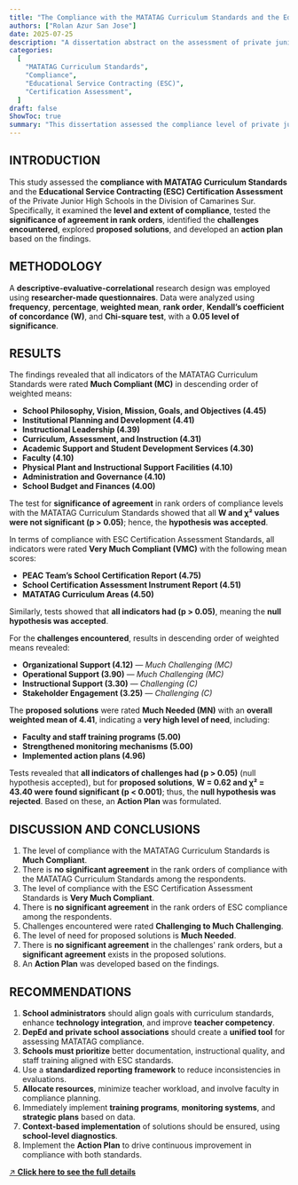 ```yaml
---
title: "The Compliance with the MATATAG Curriculum Standards and the Educational Service Contracting (ESC) Certification Assessment of the Private Junior High Schools in the Division of Camarines Sur"
authors: ["Rolan Azur San Jose"]
date: 2025-07-25
description: "A dissertation abstract on the assessment of private junior high schools in Camarines Sur regarding their compliance with MATATAG curriculum standards and ESC certification."
categories:
  [
    "MATATAG Curriculum Standards",
    "Compliance",
    "Educational Service Contracting (ESC)",
    "Certification Assessment",
  ]
draft: false
ShowToc: true
summary: "This dissertation assessed the compliance level of private junior high schools in Camarines Sur with the MATATAG Curriculum and ESC Certification standards, identified challenges, and proposed solutions with an action plan."
---
```


## INTRODUCTION

This study assessed the **compliance with MATATAG Curriculum Standards** and the **Educational Service Contracting (ESC) Certification Assessment** of the Private Junior High Schools in the Division of Camarines Sur. Specifically, it examined the **level and extent of compliance**, tested the **significance of agreement in rank orders**, identified the **challenges encountered**, explored **proposed solutions**, and developed an **action plan** based on the findings.

## METHODOLOGY

A **descriptive-evaluative-correlational** research design was employed using **researcher-made questionnaires**. Data were analyzed using **frequency**, **percentage**, **weighted mean**, **rank order**, **Kendall’s coefficient of concordance (W)**, and **Chi-square test**, with a **0.05 level of significance**.

## RESULTS

The findings revealed that all indicators of the MATATAG Curriculum Standards were rated **Much Compliant (MC)** in descending order of weighted means:

- **School Philosophy, Vision, Mission, Goals, and Objectives (4.45)**
- **Institutional Planning and Development (4.41)**
- **Instructional Leadership (4.39)**
- **Curriculum, Assessment, and Instruction (4.31)**
- **Academic Support and Student Development Services (4.30)**
- **Faculty (4.10)**
- **Physical Plant and Instructional Support Facilities (4.10)**
- **Administration and Governance (4.10)**
- **School Budget and Finances (4.00)**

The test for **significance of agreement** in rank orders of compliance levels with the MATATAG Curriculum Standards showed that all **W and χ² values were not significant (p > 0.05)**; hence, the **hypothesis was accepted**.

In terms of compliance with ESC Certification Assessment Standards, all indicators were rated **Very Much Compliant (VMC)** with the following mean scores:

- **PEAC Team’s School Certification Report (4.75)**
- **School Certification Assessment Instrument Report (4.51)**
- **MATATAG Curriculum Areas (4.50)**

Similarly, tests showed that **all indicators had (p > 0.05)**, meaning the **null hypothesis was accepted**.

For the **challenges encountered**, results in descending order of weighted means revealed:

- **Organizational Support (4.12)** — _Much Challenging (MC)_
- **Operational Support (3.90)** — _Much Challenging (MC)_
- **Instructional Support (3.30)** — _Challenging (C)_
- **Stakeholder Engagement (3.25)** — _Challenging (C)_

The **proposed solutions** were rated **Much Needed (MN)** with an **overall weighted mean of 4.41**, indicating a **very high level of need**, including:

- **Faculty and staff training programs (5.00)**
- **Strengthened monitoring mechanisms (5.00)**
- **Implemented action plans (4.96)**

Tests revealed that **all indicators of challenges had (p > 0.05)** (null hypothesis accepted), but for **proposed solutions**, **W = 0.62 and χ² = 43.40 were found significant (p < 0.001)**; thus, the **null hypothesis was rejected**. Based on these, an **Action Plan** was formulated.

## DISCUSSION AND CONCLUSIONS

1. The level of compliance with the MATATAG Curriculum Standards is **Much Compliant**.
2. There is **no significant agreement** in the rank orders of compliance with the MATATAG Curriculum Standards among the respondents.
3. The level of compliance with the ESC Certification Assessment Standards is **Very Much Compliant**.
4. There is **no significant agreement** in the rank orders of ESC compliance among the respondents.
5. Challenges encountered were rated **Challenging to Much Challenging**.
6. The level of need for proposed solutions is **Much Needed**.
7. There is **no significant agreement** in the challenges' rank orders, but a **significant agreement** exists in the proposed solutions.
8. An **Action Plan** was developed based on the findings.

## RECOMMENDATIONS

1. **School administrators** should align goals with curriculum standards, enhance **technology integration**, and improve **teacher competency**.
2. **DepEd and private school associations** should create a **unified tool** for assessing MATATAG compliance.
3. **Schools must prioritize** better documentation, instructional quality, and staff training aligned with ESC standards.
4. Use a **standardized reporting framework** to reduce inconsistencies in evaluations.
5. **Allocate resources**, minimize teacher workload, and involve faculty in compliance planning.
6. Immediately implement **training programs**, **monitoring systems**, and **strategic plans** based on data.
7. **Context-based implementation** of solutions should be ensured, using **school-level diagnostics**.
8. Implement the **Action Plan** to drive continuous improvement in compliance with both standards.

[↗️ **Click here to see the full details**](https://docs.google.com/document/d/1vGVX7MndUqbm9I-LDZ5xvbzrATulnvCk/edit?usp=sharing&ouid=102337628028491470398&rtpof=true&sd=true)
